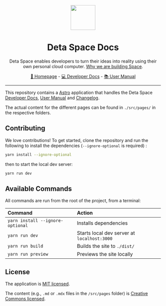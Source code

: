 <div align="center">

<a href="https://deta.space" target="_blank">
    <img src="./.github/deta.svg" width="80">
</a>

# Deta Space Docs

Deta Space enables developers to turn their ideas into reality using their own personal cloud computer. [Why we are building Space](https://deta.space/motivation).

[🔮 Homepage](https://deta.space) - [💻 Developer Docs](https://deta.space/docs) - [📚 User Manual](https://deta.space/manual)
</div>

---
This repository contains a [Astro](https://astro.build) application that handles the Deta Space [Developer Docs](https://deta.space/docs), [User Manual](https://deta.space/manual) and [Changelog](https://deta.space/changelog).

The actual content for the different pages can be found in `./src/pages/` in the respective folders.

## Contributing
We love contributions! To get started, clone the repository and run the following to install the dependencies (`--ignore-optional` is required) :
```sh
yarn install --ignore-optional
```
then to start the local dev server:
```sh
yarn run dev
```

## Available Commands

All commands are run from the root of the project, from a terminal:

| Command                | Action                                           |
| :--------------------- | :----------------------------------------------- |
| `yarn install --ignore-optional`         | Installs dependencies                            |
| `yarn run dev`         | Starts local dev server at `localhost:3000`      |
| `yarn run build`       | Builds the site to `./dist/`                     |
| `yarn run preview`     | Previews the site locally                        |

## License

The application is [MIT licensed](./LICENSE).

The content (e.g., `.md` or `.mdx` files in the `/src/pages` folder) is [Creative Commons licensed](./LICENSE-content).
